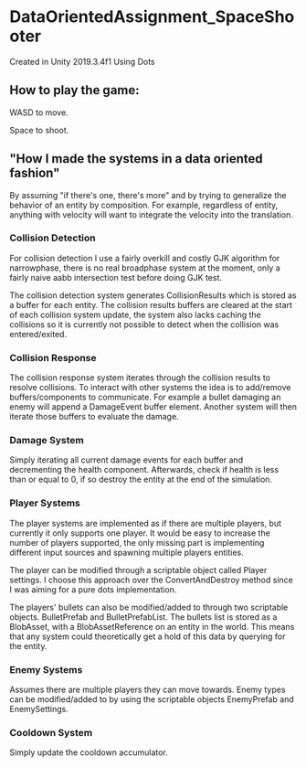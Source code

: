 # DataOrientedAssignment_SpaceShooter

Created in Unity 2019.3.4f1 Using Dots

## How to play the game:
WASD to move.

Space to shoot.

## "How I made the systems in a data oriented fashion"

By assuming "if there's one, there's more" and by trying to generalize the behavior of an entity by composition.
For example, regardless of entity, anything with velocity will want to integrate the velocity into the translation.

### Collision Detection

For collision detection I use a fairly overkill and costly GJK algorithm for narrowphase, there is no real broadphase system at the moment, only a fairly naive aabb intersection test before doing GJK test.

The collision detection system generates CollisionResults which is stored as a buffer for each entity.
The collision results buffers are cleared at the start of each collision system update, the system also lacks caching the collisions so it is currently not possible to detect when the collision was entered/exited.

### Collision Response

The collision response system iterates through the collision results to resolve collisions. To interact with other systems the idea is to add/remove buffers/components to communicate. For example a bullet damaging an enemy will append a DamageEvent buffer element. Another system will then iterate those buffers to evaluate the damage.

### Damage System

Simply iterating all current damage events for each buffer and decrementing the health component.
Afterwards, check if health is less than or equal to 0, if so destroy the entity at the end of the simulation.

### Player Systems

The player systems are implemented as if there are multiple players, but currently it only supports one player.
It would be easy to increase the number of players supported, the only missing part is implementing different input sources and spawning multiple players entities.

The player can be modified through a scriptable object called Player settings.
I choose this approach over the ConvertAndDestroy method since I was aiming for a pure dots implementation.

The players' bullets can also be modified/added to through two scriptable objects. BulletPrefab and BulletPrefabList.
The bullets list is stored as a BlobAsset, with a BlobAssetReference on an entity in the world. This means that any system could theoretically get a hold of this data by querying for the entity.

### Enemy Systems

Assumes there are multiple players they can move towards. Enemy types can be modified/added to by using the scriptable objects EnemyPrefab and EnemySettings.

### Cooldown System

Simply update the cooldown accumulator.

 
